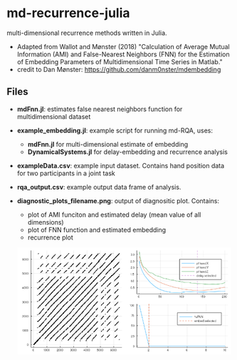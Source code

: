 # md-recurrence-julia
multi-dimensional recurrence methods written in Julia. 

- Adapted from Wallot and Mønster (2018) "Calculation of Average Mutual Information (AMI) and False-Nearest Neighbors (FNN) for the Estimation of Embedding Parameters of Multidimensional Time Series in Matlab."
- credit to Dan Mønster: https://github.com/danm0nster/mdembedding

## Files

- **mdFnn.jl**: estimates false nearest neighbors function for multidimensional dataset

- **example_embedding.jl**: example script for running md-RQA, uses:

  - **mdFnn.jl** for multi-dimensional estimate of embedding
  - **DynamicalSystems.jl** for delay-embedding and recurrence analysis

- **exampleData.csv**: example input dataset. Contains hand position data for two participants in a joint task

- **rqa_output.csv**: example output data frame of analysis.

- **diagnostic_plots_filename.png**: output of diagnositic plot. Contains:

  - plot of AMI funciton and estimated delay (mean value of all dimensions)
  - plot of FNN function and estimated embedding
  - recurrence plot

  ![diagnostic_plots_filename](diagnostic_plots_filename.png)







